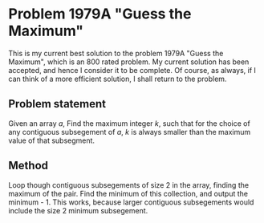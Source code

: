 # Problem 1979A "Guess the Maximum"
This is my current best solution to the problem 1979A "Guess the Maximum", which is an 800 rated problem. My current solution has been accepted, and hence I consider it to be complete. Of course, as always, if I can think of a more efficient solution, I shall return to the problem. 

## Problem statement
Given an array $a$, Find the maximum integer $k$, such that for the choice of any contiguous subsegement of $a$, $k$ is always smaller than the maximum value of that subsegment.

## Method
Loop though contiguous subsegements of size $2$ in the array, finding the maximum of the pair. Find the minimum of this collection, and output the minimum - $1$. This works, because larger contiguous subsegements would include the size $2$ minimum subsegement.